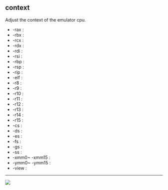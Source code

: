 context
-------
Adjust the context of the emulator cpu.
* -rax : 
* -rbx : 
* -rcx : 
* -rdx :
* -rdi : 
* -rsi : 
* -rbp : 
* -rsp : 
* -rip :
* -elf :
* -r8 :
* -r9 :
* -r10 :
* -r11 :
* -r12 :
* -r13 :
* -r14 :
* -r15 :
* -cs :
* -ds :
* -es :
* -fs :
* -gs : 
* -ss :
* -xmm0~ -xmm15 :
* -ymm0~ -ymm15 :
* -view :
---
![](../img/context.gif)
